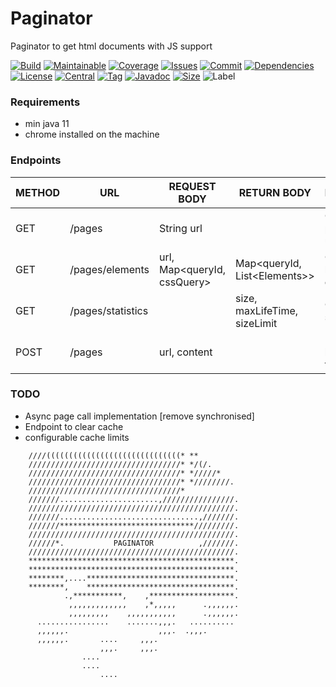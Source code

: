 # Paginator

Paginator to get html documents with JS support

[![Build][build_shield]][build_link]
[![Maintainable][maintainable_shield]][maintainable_link]
[![Coverage][coverage_shield]][coverage_link]
[![Issues][issues_shield]][issues_link]
[![Commit][commit_shield]][commit_link]
[![Dependencies][dependency_shield]][dependency_link]
[![License][license_shield]][license_link]
[![Central][central_shield]][central_link]
[![Tag][tag_shield]][tag_link]
[![Javadoc][javadoc_shield]][javadoc_link]
[![Size][size_shield]][size_shield]
![Label][label_shield]

[build_shield]: https://github.com/YunaBraska/paginator/workflows/JAVA_CI/badge.svg
[build_link]: https://github.com/YunaBraska/paginator/actions?query=workflow%3AJAVA_CI
[maintainable_shield]: https://img.shields.io/codeclimate/maintainability/YunaBraska/paginator?style=flat-square
[maintainable_link]: https://codeclimate.com/github/YunaBraska/paginator/maintainability
[coverage_shield]: https://img.shields.io/codeclimate/coverage/YunaBraska/paginator?style=flat-square
[coverage_link]: https://codeclimate.com/github/YunaBraska/paginator/test_coverage
[issues_shield]: https://img.shields.io/github/issues/YunaBraska/paginator?style=flat-square
[issues_link]: https://github.com/YunaBraska/paginator/commits/master
[commit_shield]: https://img.shields.io/github/last-commit/YunaBraska/paginator?style=flat-square
[commit_link]: https://github.com/YunaBraska/paginator/issues
[license_shield]: https://img.shields.io/github/license/YunaBraska/paginator?style=flat-square
[license_link]: https://github.com/YunaBraska/paginator/blob/master/LICENSE
[dependency_shield]: https://img.shields.io/librariesio/github/YunaBraska/paginator?style=flat-square
[dependency_link]: https://libraries.io/github/YunaBraska/paginator
[central_shield]: https://img.shields.io/maven-central/v/berlin.yuna/paginator?style=flat-square
[central_link]:https://search.maven.org/artifact/berlin.yuna/paginator
[tag_shield]: https://img.shields.io/github/v/tag/YunaBraska/paginator?style=flat-square
[tag_link]: https://github.com/YunaBraska/paginator/releases
[javadoc_shield]: https://javadoc.io/badge2/berlin.yuna/paginator/javadoc.svg?style=flat-square
[javadoc_link]: https://javadoc.io/doc/berlin.yuna/paginator
[size_shield]: https://img.shields.io/github/repo-size/YunaBraska/paginator?style=flat-square
[label_shield]: https://img.shields.io/badge/Yuna-QueenInside-blueviolet?style=flat-square
[gitter_shield]: https://img.shields.io/gitter/room/YunaBraska/paginator?style=flat-square
[gitter_link]: https://gitter.im/paginator/Lobby

### Requirements

* min java 11
* chrome installed on the machine

### Endpoints

| METHOD | URL               | REQUEST BODY                 | RETURN BODY                    | Description                   | 
| -------|-------------------|------------------------------|--------------------------------|-------------------------------|
| GET    | /pages            | String url                   |                                | Get html page from url        |
| GET    | /pages/elements   | url, Map\<queryId, cssQuery> | Map\<queryId, List\<Elements>> | Get specific html elements    |
| GET    | /pages/statistics |                              | size, maxLifeTime, sizeLimit   | Get cache statistics          |
| POST   | /pages            | url, content                 |                                | Manual add html page to cache |

### TODO

* Async page call implementation \[remove synchronised\]
* Endpoint to clear cache
* configurable cache limits

```
    ////((((((((((((((((((((((((((((((* **         
    //////////////////////////////////* */(/.      
    //////////////////////////////////* */////*    
    //////////////////////////////////* *////////. 
    //////////////////////////////////*            
    ///////......................,////////////////.
    //////////////////////////////////////////////.
    ///////...............................,///////.
    ///////******************************/////////.
    //////////////////////////////////////////////.
    //////*.           PAGINATOR          ,///////.
    //////////////////////////////////////////////.
    **********************************************.
    **********************************************.
    ********,....*********************************.
    ********,    *********************************.
            .,***********,    ,*******************.
             ,,,,,,,,,,,,,    ,*,,,,,      .,,,,,,.
             ,,,,,,,,,    ,,,,,,,,,,,      .,,,,,,.
      ................    .......,,,.   .......... 
      ,,,,,,.                    ,,,.  .,,,.       
      ,,,,,,.       ....     ,,,.                  
                    ,,,.     ,,,.                  
                ....                               
                ....                               
                    ....                           
```